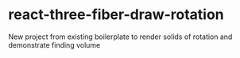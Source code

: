 # react-three-fiber-draw-rotation

New project from existing boilerplate to render solids of rotation and demonstrate finding volume
